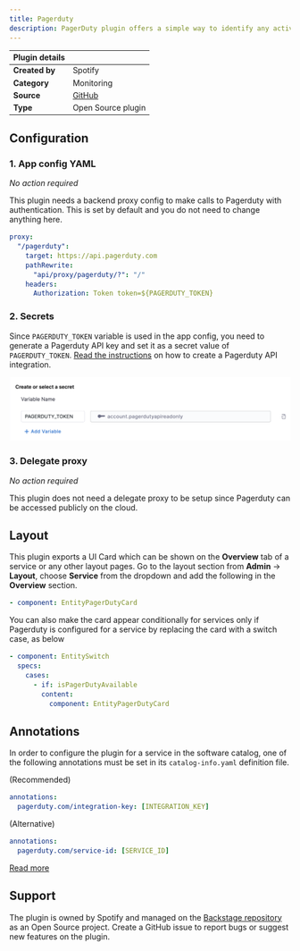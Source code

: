 ```yaml
---
title: Pagerduty
description: PagerDuty plugin offers a simple way to identify any active incidents for an entity and the escalation policy.
---
```


| Plugin details |                                                                                |
| -------------- | ------------------------------------------------------------------------------ |
| **Created by** | Spotify                                                                        |
| **Category**   | Monitoring                                                                     |
| **Source**     | [GitHub](https://github.com/backstage/backstage/tree/master/plugins/pagerduty) |
| **Type**       | Open Source plugin                                                             |

## Configuration

### 1. App config YAML

_No action required_

This plugin needs a backend proxy config to make calls to Pagerduty with authentication. This is set by default and you do not need to change anything here.

```yaml
proxy:
  "/pagerduty":
    target: https://api.pagerduty.com
    pathRewrite:
      "api/proxy/pagerduty/?": "/"
    headers:
      Authorization: Token token=${PAGERDUTY_TOKEN}
```

### 2. Secrets

Since `PAGERDUTY_TOKEN` variable is used in the app config, you need to generate a Pagerduty API key and set it as a secret value of `PAGERDUTY_TOKEN`. [Read the instructions](https://github.com/backstage/backstage/tree/master/plugins/pagerduty#in-pagerduty) on how to create a Pagerduty API integration.

![](./static/pagerduty-secret.png)

### 3. Delegate proxy

_No action required_

This plugin does not need a delegate proxy to be setup since Pagerduty can be accessed publicly on the cloud.

## Layout

This plugin exports a UI Card which can be shown on the **Overview** tab of a service or any other layout pages. Go to the layout section from **Admin** -> **Layout**, choose **Service** from the dropdown and add the following in the **Overview** section.

```yaml
- component: EntityPagerDutyCard
```

You can also make the card appear conditionally for services only if Pagerduty is configured for a service by replacing the card with a switch case, as below

```yaml
- component: EntitySwitch
  specs:
    cases:
      - if: isPagerDutyAvailable
        content:
          component: EntityPagerDutyCard
```

## Annotations

In order to configure the plugin for a service in the software catalog, one of the following annotations must be set in its `catalog-info.yaml` definition file.

(Recommended)

```yaml
annotations:
  pagerduty.com/integration-key: [INTEGRATION_KEY]
```

(Alternative)

```yaml
annotations:
  pagerduty.com/service-id: [SERVICE_ID]
```

[Read more](https://github.com/backstage/backstage/tree/master/plugins/pagerduty#annotating-with-service-id)

## Support

The plugin is owned by Spotify and managed on the [Backstage repository](https://github.com/backstage/backstage) as an Open Source project. Create a GitHub issue to report bugs or suggest new features on the plugin.
